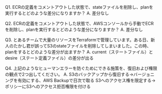 Q1. ECRの定義をコメントアウトした状態で、stateファイルを削除し、planを実行するとどのような差分になりますか？
A.
差分なし

Q2. ECRの定義をコメントアウトした状態で、AWSコンソールから手動でECRを削除し、planを実行するとどのような差分になりますか？
A. 
差分なし

Q3. とあるチームで大量のリソースをTerraformで管理しています。ある日、新人のたかし君が誤ってS3のstateファイルを削除してしまいました。この時、planをするとどのような差分が出ますか？
A. 
current（ステートファイル）とdesire（ステート定義ファイル）の差分が出る

Q4. 上記のようなヒューマンエラーを防ぐためにできる施策を、復旧および権限の観点で2つ出してください。
A. 
S3のバックアップから復旧する→バージョニングを有効にする、AWS Backupで日次で取る
S3へのアクセス権を限定する→ポリシーにS3へのアクセス拒否権限を付ける